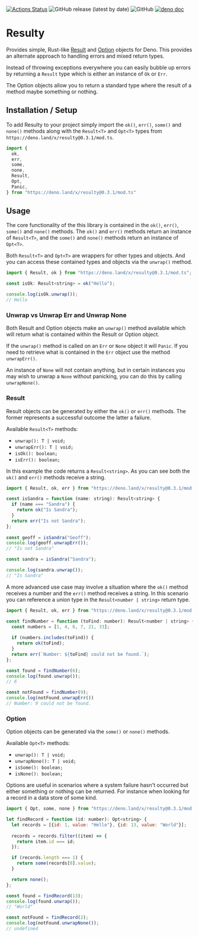 [![Actions Status](https://github.com/robdwaller/resulty/workflows/ci/badge.svg)](https://github.com/robdwaller/resulty/actions) ![GitHub release (latest by date)](https://img.shields.io/github/v/release/robdwaller/resulty) ![GitHub](https://img.shields.io/github/license/robdwaller/resulty) [![deno doc](https://doc.deno.land/badge.svg)](https://doc.deno.land/https/deno.land/x/resulty/mod.ts)

# Resulty

Provides simple, Rust-like [Result](https://doc.rust-lang.org/std/result/enum.Result.html) and [Option](https://doc.rust-lang.org/std/option/enum.Option.html) objects for Deno. This provides an alternate approach to handling errors and mixed return types. 

Instead of throwing exceptions everywhere you can easily bubble up errors by returning a `Result` type which is either an instance of `Ok` or `Err`. 

The Option objects allow you to return a standard type where the result of a method maybe something or nothing.

## Installation / Setup

To add Resulty to your project simply import the `ok()`, `err()`, `some()` and `none()` methods along with the `Result<T>` and `Opt<T>` types from `https://deno.land/x/resulty@0.3.1/mod.ts`.

```js
import { 
  ok, 
  err, 
  some, 
  none, 
  Result, 
  Opt,
  Panic,
} from "https://deno.land/x/resulty@0.3.1/mod.ts"
```

## Usage

The core functionality of the this library is contained in the `ok()`, `err()`, `some()` and `none()` methods. The `ok()` and `err()` methods return an instance of `Result<T>`, and the `some()` and `none()` methods return an instance of `Opt<T>`.

Both `Result<T>` and `Opt<T>` are wrappers for other types and objects. And you can access these contained types and objects via the `unwrap()` method.

```js
import { Result, ok } from "https://deno.land/x/resulty@0.3.1/mod.ts";

const isOk: Result<string> = ok("Hello");

console.log(isOk.unwrap());
// Hello
```

### Unwrap vs Unwrap Err and Unwrap None

Both Result and Option objects make an `unwrap()` method available which will return what is contained within the Result or Option object. 

If the `unwrap()` method is called on an `Err` or `None` object it will `Panic`. If you need to retrieve what is contained in the `Err` object use the method `unwrapErr()`. 

An instance of `None` will not contain anything, but in certain instances you may wish to unwrap a `None` without panicking, you can do this by calling `unwrapNone()`. 

### Result

Result objects can be generated by either the `ok()` or `err()` methods. The former represents a successful outcome the latter a failure. 

Available `Result<T>` methods:

- `unwrap(): T | void;`
- `unwrapErr(): T | void;`
- `isOk(): boolean;`
- `isErr(): boolean;`

In this example the code returns a `Result<string>`. As you can see both the `ok()` and `err()` methods receive a string.

```js
import { Result, ok, err } from "https://deno.land/x/resulty@0.3.1/mod.ts";

const isSandra = function (name: string): Result<string> {
  if (name === "Sandra") {
    return ok("Is Sandra");
  }
  return err("Is not Sandra");
};
  
const geoff = isSandra("Geoff");
console.log(geoff.unwrapErr());
// "Is not Sandra"

const sandra = isSandra("Sandra");

console.log(sandra.unwrap()); 
// "Is Sandra"
```

A more advanced use case may involve a situation where the `ok()` method receives a number and the `err()` method receives a string. In this scenario you can reference a union type in the `Result<number | string>` return type.

```js
import { Result, ok, err } from "https://deno.land/x/resulty@0.3.1/mod.ts";

const findNumber = function (toFind: number): Result<number | string> {
  const numbers = [1, 4, 6, 7, 21, 33];
  
  if (numbers.includes(toFind)) {
    return ok(toFind);
  }
  return err(`Number: ${toFind} could not be found.`);
};

const found = findNumber(6);
console.log(found.unwrap());
// 6

const notFound = findNumber(9);
console.log(notFound.unwrapErr())
// Number: 9 could not be found.
```

### Option

Option objects can be generated via the `some()` or `none()` methods. 

Available `Opt<T>` methods:

- `unwrap(): T | void;`
- `unwrapNone(): T | void;`
- `isSome(): boolean;`
- `isNone(): boolean;`

Options are useful in scenarios where a system failure hasn't occurred but either something or nothing can be returned. For instance when looking for a record in a data store of some kind.

```js
import { Opt, some, none } from "https://deno.land/x/resulty@0.3.1/mod.ts";

let findRecord = function (id: number): Opt<string> {
  let records = [{id: 1, value: "Hello"}, {id: 13, value: "World"}];
  
  records = records.filter((item) => {
    return item.id === id;
  });

  if (records.length === 1) {
    return some(records[0].value);
  }

  return none();
};

const found = findRecord(13);
console.log(found.unwrap());
// "World"

const notFound = findRecord(2);
console.log(notFound.unwrapNone());
// undefined
```